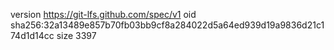 version https://git-lfs.github.com/spec/v1
oid sha256:32a13489e857b70fb03bb9cf8a284022d5a64ed939d19a9836d21c174d1d14cc
size 3397
